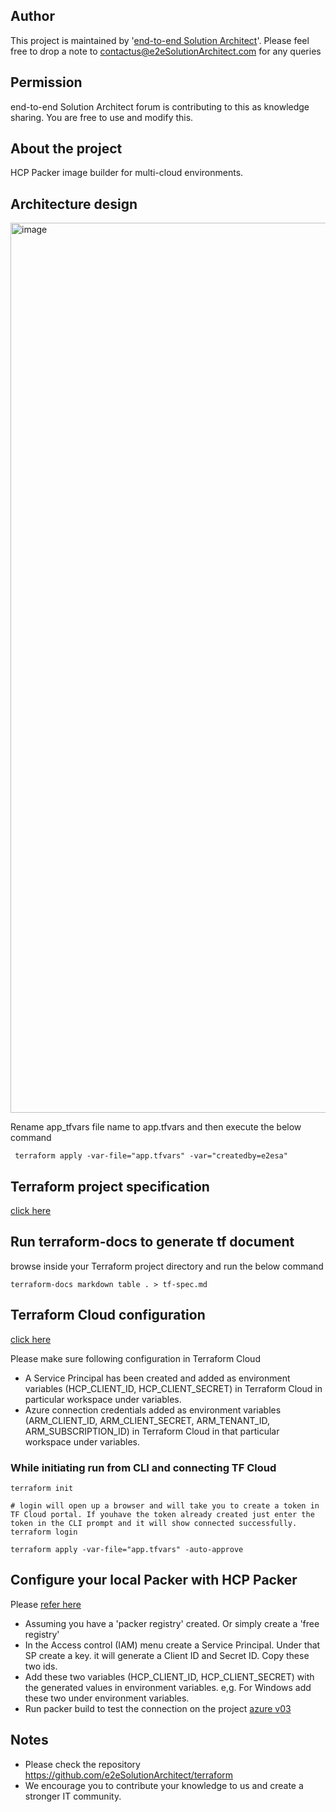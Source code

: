 
## Author
This project is maintained by '[end-to-end Solution Architect](https://e2esolutionarchitect.com/)'. Please feel free to drop a note to contactus@e2eSolutionArchitect.com for any queries

## Permission
end-to-end Solution Architect forum is contributing to this as knowledge sharing. You are free to use and modify this.

## About the project
HCP Packer image builder for multi-cloud environments. 

## Architecture design
<img width="1424" alt="image" src="https://github.com/e2eSolutionArchitect/hcp-packer-image-builder-pipeline/assets/62712515/782e60f2-b247-4b2e-9cd6-fcdccc717c3c">

Rename app_tfvars file name to app.tfvars and then execute  the below command
```
 terraform apply -var-file="app.tfvars" -var="createdby=e2esa"
```

## Terraform project specification 
[click here](tf-spec.md)

## Run terraform-docs to generate tf document
browse inside your Terraform project directory and run the below command 

```
terraform-docs markdown table . > tf-spec.md
```

## Terraform Cloud configuration
[click here](https://github.com/e2eSolutionArchitect/terraform/blob/main/terraform-cloud.md)

Please make sure following configuration in Terraform Cloud
- A Service  Principal has been created and added as environment variables (HCP_CLIENT_ID, HCP_CLIENT_SECRET) in Terraform Cloud in particular workspace under variables.
- Azure connection credentials added  as environment variables (ARM_CLIENT_ID, ARM_CLIENT_SECRET, ARM_TENANT_ID, ARM_SUBSCRIPTION_ID) in Terraform Cloud in that particular workspace under variables.

### While initiating run from CLI and connecting TF Cloud
```
terraform init

# login will open up a browser and will take you to create a token in TF Cloud portal. If youhave the token already created just enter the token in the CLI prompt and it will show connected successfully.
terraform login  

terraform apply -var-file="app.tfvars" -auto-approve
```



## Configure your local Packer with HCP Packer 
Please [refer here](https://developer.hashicorp.com/packer/tutorials/hcp-get-started/hcp-push-image-metadata)
- Assuming you have a 'packer registry' created. Or simply create a 'free registry'
- In the Access control (IAM) menu create a Service Principal. Under that SP create a key. it will generate a Client ID and Secret ID. Copy these two ids. 
- Add these two variables (HCP_CLIENT_ID, HCP_CLIENT_SECRET) with the generated values in environment variables. e,g. For Windows add these two under environment variables. 
- Run packer build to test the connection on the project [azure v03](https://github.com/e2eSolutionArchitect/hashicorp-packer/tree/main/golden-images/azure/az-pkr-v03)

## Notes
- Please check the repository https://github.com/e2eSolutionArchitect/terraform
- We encourage you to contribute your knowledge to us and create a stronger IT community.

